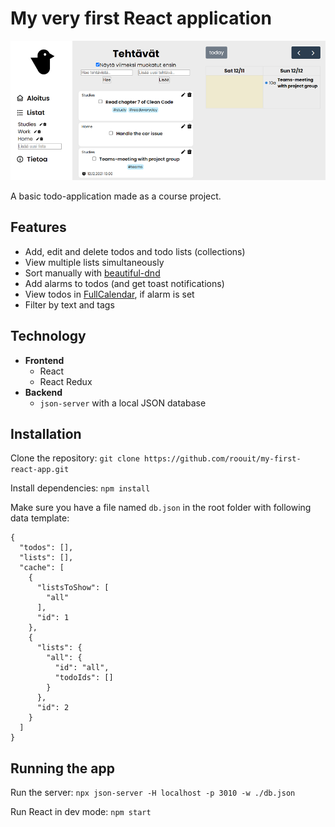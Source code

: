 # My very first React application

![](screenshot.png)

A basic todo-application made as a course project.

## Features

* Add, edit and delete todos and todo lists (collections)
* View multiple lists simultaneously
* Sort manually with [beautiful-dnd](https://www.npmjs.com/package/react-beautiful-dnd)
* Add alarms to todos (and get toast notifications)
* View todos in [FullCalendar](https://fullcalendar.io/), if alarm is set
* Filter by text and tags

## Technology

* **Frontend**
  * React
  * React Redux
* **Backend**
  * `json-server` with a local JSON database

## Installation

Clone the repository: `git clone https://github.com/roouit/my-first-react-app.git`

Install dependencies: `npm install`

Make sure you have a file named `db.json` in the root folder with following data template:

```
{
  "todos": [],
  "lists": [],
  "cache": [
    {
      "listsToShow": [
        "all"
      ],
      "id": 1
    },
    {
      "lists": {
        "all": {
          "id": "all",
          "todoIds": []
        }
      },
      "id": 2
    }
  ]
}
```

## Running the app

Run the server: `npx json-server -H localhost -p 3010 -w ./db.json`

Run React in dev mode: `npm start`